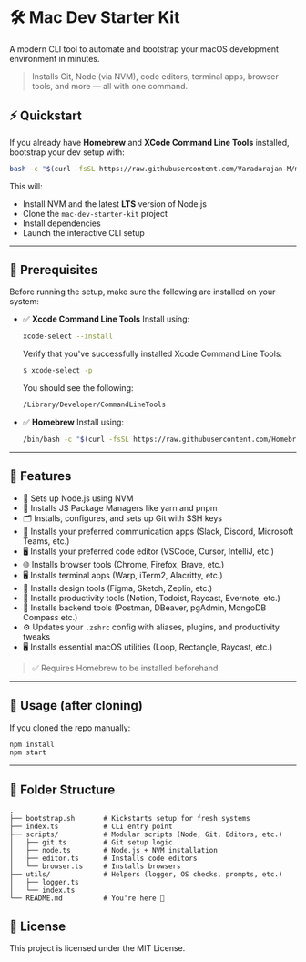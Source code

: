 # 🛠️ Mac Dev Starter Kit

A modern CLI tool to automate and bootstrap your macOS development environment in minutes.

> Installs Git, Node (via NVM), code editors, terminal apps, browser tools, and more — all with one command.


## ⚡ Quickstart

If you already have **Homebrew** and **XCode Command Line Tools** installed, bootstrap your dev setup with:

```bash
bash -c "$(curl -fsSL https://raw.githubusercontent.com/Varadarajan-M/mac-dev-starter-kit/main/bootstrap.sh)"
```

This will:

* Install NVM and the latest **LTS** version of Node.js
* Clone the `mac-dev-starter-kit` project
* Install dependencies
* Launch the interactive CLI setup

---

## 🧱 Prerequisites

Before running the setup, make sure the following are installed on your system:

* ✅ **Xcode Command Line Tools**
  Install using:

  ```bash
  xcode-select --install
  ```

  Verify that you've successfully installed Xcode Command Line Tools:

  ```bash
  $ xcode-select -p
  ```
  You should see the following:
  ```bash  
  /Library/Developer/CommandLineTools
  ```
  
* ✅ **Homebrew**
  Install using:

  ```bash
  /bin/bash -c "$(curl -fsSL https://raw.githubusercontent.com/Homebrew/install/HEAD/install.sh)"
  ```

---

## 🚀 Features

* 🔧 Sets up Node.js using NVM
* 🧶 Installs JS Package Managers like yarn and pnpm
* 🗂️ Installs, configures, and sets up Git with SSH keys
* 💬 Installs your preferred communication apps (Slack, Discord, Microsoft Teams, etc.)
* 🖥️ Installs your preferred code editor (VSCode, Cursor, IntelliJ, etc.)
* 🌐 Installs browser tools (Chrome, Firefox, Brave, etc.)
* 🖥️ Installs terminal apps (Warp, iTerm2, Alacritty, etc.)
* 🎨 Installs design tools (Figma, Sketch, Zeplin, etc.)
* 📁 Installs productivity tools (Notion, Todoist, Raycast, Evernote, etc.)
* 🔧 Installs backend tools (Postman, DBeaver, pgAdmin, MongoDB Compass etc.)
* ⚙️ Updates your `.zshrc` config with aliases, plugins, and productivity tweaks
* 🖥️ Installs essential macOS utilities (Loop, Rectangle, Raycast, etc.)

> ✅ Requires Homebrew to be installed beforehand.

---

## 🧰 Usage (after cloning)

If you cloned the repo manually:

```bash
npm install
npm start
```

---

## 📁 Folder Structure

```
.
├── bootstrap.sh       # Kickstarts setup for fresh systems
├── index.ts           # CLI entry point
├── scripts/           # Modular scripts (Node, Git, Editors, etc.)
│   ├── git.ts         # Git setup logic
│   ├── node.ts        # Node.js + NVM installation
│   ├── editor.ts      # Installs code editors
│   └── browser.ts     # Installs browsers
├── utils/             # Helpers (logger, OS checks, prompts, etc.)
│   ├── logger.ts
│   └── index.ts
└── README.md          # You're here 🚀
```

## 📄 License
This project is licensed under the MIT License.
